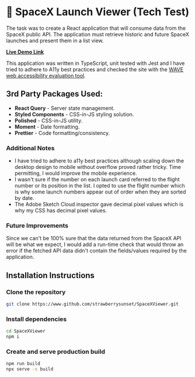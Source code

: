 # 🚀 SpaceX Launch Viewer (Tech Test)

The task was to create a React application that will consume data from the SpaceX public API. The application must retrieve historic and future SpaceX launches and present them in a list view.

[**Live Demo Link**](https://strawberrysunset.github.io/SpaceXViewer/index.html)

This application was written in TypeScript, unit tested with Jest and I have tried to adhere to A11y best practices and checked the site with the [WAVE web accessibility evaluation tool](https://wave.webaim.org/).

## 3rd Party Packages Used: 
- **React Query** - Server state management.
- **Styled Components** - CSS-in-JS styling solution.
- **Polished** - CSS-in-JS utility.
- **Moment** - Date formatting.
- **Prettier** - Code formatting/consistency.

### Additional Notes
 - I have tried to adhere to a11y best practices although scaling down the desktop design to mobile without overflow proved rather tricky. Time permitting, I would improve the mobile experience.
 - I wasn't sure if the number on each launch card referred to the flight number or its position in the list. I opted to use the flight number which is why some launch numbers appear out of order when they are sorted by date.
 - The Adobe Sketch Cloud inspector gave decimal pixel values which is why my CSS has decimal pixel values. 

### Future Improvements
Since we can't be 100% sure that the data returned from the SpaceX API will be what we expect, I would add a run-time check that would throw an error if the fetched API data didn't contain the fields/values required by the application.

## Installation Instructions
### Clone the repository
```bash
git clone https://www.github.com/strawberrysunset/SpaceXViewer.git
```
### Install dependencies
```bash
cd SpaceXViewer
npm i
```
### Create and serve production build
```bash
npm run build
npx serve -s build
```



